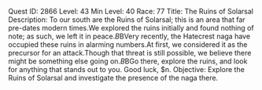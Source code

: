 Quest ID: 2866
Level: 43
Min Level: 40
Race: 77
Title: The Ruins of Solarsal 
Description: To our south are the Ruins of Solarsal; this is an area that far pre-dates modern times.We explored the ruins initially and found nothing of note; as such, we left it in peace.$B$BVery recently, the Hatecrest naga have occupied these ruins in alarming numbers.At first, we considered it as the precursor for an attack.Though that threat is still possible, we believe there might be something else going on.$B$BGo there, explore the ruins, and look for anything that stands out to you. Good luck, $n.
Objective: Explore the Ruins of Solarsal and investigate the presence of the naga there.
